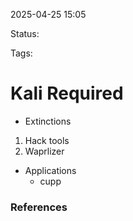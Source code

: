 2025-04-25 15:05

Status:

Tags:

# Kali Required

-  Extinctions
1. Hack tools  
2. Waprlizer 
- Applications 
	- cupp 

### References

